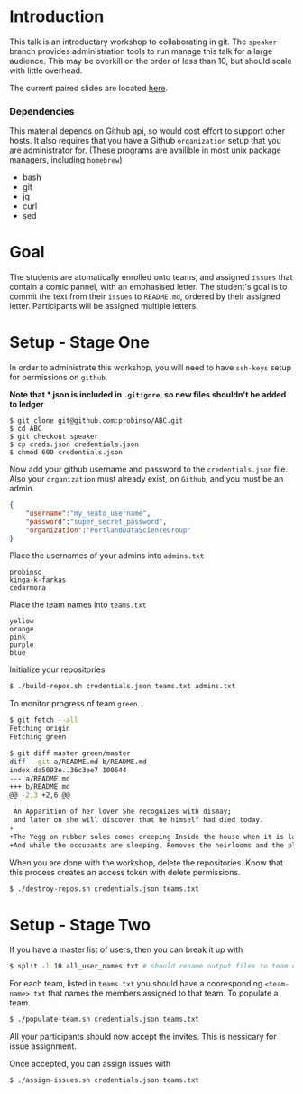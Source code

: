 # Introduction

This talk is an introductary workshop to collaborating in git. The `speaker` branch provides administration tools to run manage this talk for a large audience. This may be overkill on the order of less than 10, but should scale with little overhead.

The current paired slides are located [here](https://github.com/probinso/introduction-git).

### Dependencies

This material depends on Github api, so would cost effort to support other hosts. It also requires that you have a Github `organization` setup that you are administrator for. (These programs are availible in most unix package managers, including `homebrew`)

- bash
- git
- jq
- curl
- sed

# Goal

The students are atomatically enrolled onto teams, and assigned `issues` that contain a comic pannel, with an emphasised letter. The student's goal is to commit the text from their `issues` to `README.md`, ordered by their assigned letter. Participants will be assigned multiple letters.

# Setup - Stage One

In order to administrate this workshop, you will need to have `ssh-keys` setup for permissions on `github`.

**Note that \*.json is included in `.gitigore`, so new files shouldn't be added to ledger**

```
$ git clone git@github.com:probinso/ABC.git
$ cd ABC
$ git checkout speaker
$ cp creds.json credentials.json
$ chmod 600 credentials.json
```

Now add your github username and password to the `credentials.json` file. Also your `organization` must already exist, on `Github`, and you must be an admin.

```json
{
    "username":"my_neato_username",
    "password":"super_secret_password",
    "organization":"PortlandDataScienceGroup"
}
```

Place the usernames of your admins into `admins.txt`

```text
probinso
kinga-k-farkas
cedarmora
```

Place the team names into `teams.txt`

```text
yellow
orange
pink
purple
blue
```

Initialize your repositories

```bash
$ ./build-repos.sh credentials.json teams.txt admins.txt
```

To monitor progress of team `green`...

```bash
$ git fetch --all
Fetching origin
Fetching green

$ git diff master green/master
diff --git a/README.md b/README.md
index da5093e..36c3ee7 100644
--- a/README.md
+++ b/README.md
@@ -2,3 +2,6 @@

 An Apparition of her lover She recognizes with dismay;
 and later on she will discover that he himself had died today.
+
+The Yegg on rubber soles comes creeping Inside the house when it is late,
+And while the occupants are sleeping, Removes the heirlooms and the plate.
```

When you are done with the workshop, delete the repositories.
Know that this process creates an access token with delete permissions.

```bash
$ ./destroy-repos.sh credentials.json teams.txt
```

# Setup - Stage Two

If you have a master list of users, then you can break it up with

```bash
$ split -l 10 all_user_names.txt # should rename output files to team names
```

For each team, listed in `teams.txt` you should have a cooresponding `<team-name>.txt` that names the members assigned to that team.
To populate a team.

```bash
$ ./populate-team.sh credentials.json teams.txt
```

All your participants should now accept the invites. This is nessicary for issue assignment.

Once accepted, you can assign issues with

```bash
$ ./assign-issues.sh credentials.json teams.txt
```
